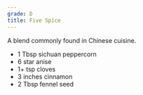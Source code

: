 ```yaml
---
grade: D
title: Five Spice
---
```

A blend commonly found in Chinese cuisine. 

<!-- stub -->
- 1 Tbsp sichuan peppercorn
- 6 star anise
- 1+ tsp cloves
- 3 inches cinnamon
- 2 Tbsp fennel seed
<!-- endstub -->